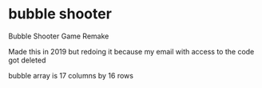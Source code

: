 # bubble shooter
 Bubble Shooter Game Remake

 Made this in 2019 but redoing it because my email with access to the code got deleted

 bubble array is 17 columns by 16 rows